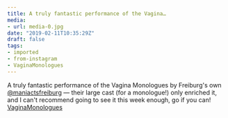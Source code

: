```yaml
---
title: A truly fantastic performance of the Vagina…
media:
- url: media-0.jpg
date: "2019-02-11T10:35:29Z"
draft: false
tags:
- imported
- from-instagram
- VaginaMonologues
---
```

A truly fantastic performance of the Vagina Monologues by Freiburg's own [@maniactsfreiburg](https://instagram.com/maniactsfreiburg) — their large cast \(for a monologue\!\) only enriched it, and I can't recommend going to see it this week enough, go if you can\! [VaginaMonologues](/tags/vaginamonologues)
